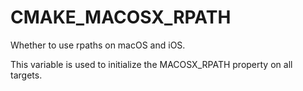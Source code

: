   

# CMAKE_MACOSX_RPATH  
Whether to use rpaths on macOS and iOS.  

This variable is used to initialize the MACOSX_RPATH property on
all targets.  

